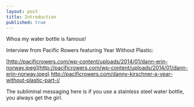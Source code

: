```yaml
---
layout: post
title: Introduction
published: true
---
```



Whoa my water bottle is famous! 

Interview from Pacific Rowers featuring Year Without Plastic:

[http://pacificrowers.com/wp-content/uploads/2014/01/dann-erin-norway.jpeg](http://pacificrowers.com/wp-content/uploads/2014/01/dann-erin-norway.jpeg)
http://pacificrowers.com/danny-kirschner-a-year-without-plastic-part-i/

The subliminal messaging here is if you use a stainless steel water bottle, you always get the girl.
